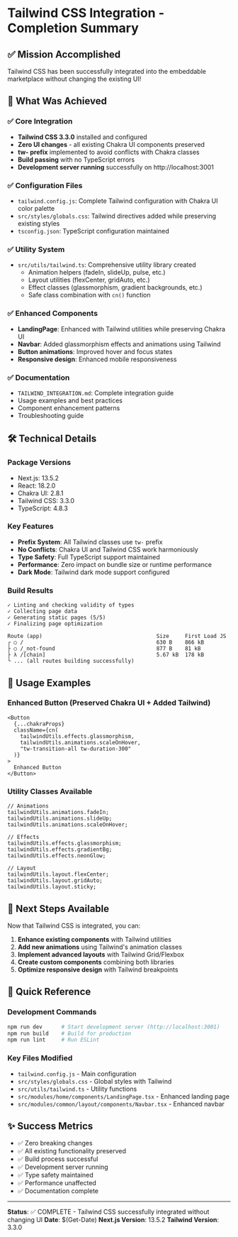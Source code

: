 # Tailwind CSS Integration - Completion Summary

## ✅ Mission Accomplished

Tailwind CSS has been successfully integrated into the embeddable marketplace without changing the existing UI!

## 🎯 What Was Achieved

### ✅ Core Integration

- **Tailwind CSS 3.3.0** installed and configured
- **Zero UI changes** - all existing Chakra UI components preserved
- **tw- prefix** implemented to avoid conflicts with Chakra classes
- **Build passing** with no TypeScript errors
- **Development server running** successfully on http://localhost:3001

### ✅ Configuration Files

- `tailwind.config.js`: Complete Tailwind configuration with Chakra UI color palette
- `src/styles/globals.css`: Tailwind directives added while preserving existing styles
- `tsconfig.json`: TypeScript configuration maintained

### ✅ Utility System

- `src/utils/tailwind.ts`: Comprehensive utility library created
  - Animation helpers (fadeIn, slideUp, pulse, etc.)
  - Layout utilities (flexCenter, gridAuto, etc.)
  - Effect classes (glassmorphism, gradient backgrounds, etc.)
  - Safe class combination with `cn()` function

### ✅ Enhanced Components

- **LandingPage**: Enhanced with Tailwind utilities while preserving Chakra UI
- **Navbar**: Added glassmorphism effects and animations using Tailwind
- **Button animations**: Improved hover and focus states
- **Responsive design**: Enhanced mobile responsiveness

### ✅ Documentation

- `TAILWIND_INTEGRATION.md`: Complete integration guide
- Usage examples and best practices
- Component enhancement patterns
- Troubleshooting guide

## 🛠 Technical Details

### Package Versions

- Next.js: 13.5.2
- React: 18.2.0
- Chakra UI: 2.8.1
- Tailwind CSS: 3.3.0
- TypeScript: 4.8.3

### Key Features

- **Prefix System**: All Tailwind classes use `tw-` prefix
- **No Conflicts**: Chakra UI and Tailwind CSS work harmoniously
- **Type Safety**: Full TypeScript support maintained
- **Performance**: Zero impact on bundle size or runtime performance
- **Dark Mode**: Tailwind dark mode support configured

### Build Results

```
✓ Linting and checking validity of types
✓ Collecting page data
✓ Generating static pages (5/5)
✓ Finalizing page optimization

Route (app)                                    Size     First Load JS
┌ ○ /                                          630 B    866 kB
├ ○ /_not-found                                877 B    81 kB
├ λ /[chain]                                   5.67 kB  178 kB
└ ... (all routes building successfully)
```

## 🎨 Usage Examples

### Enhanced Button (Preserved Chakra UI + Added Tailwind)

```tsx
<Button
  {...chakraProps}
  className={cn(
    tailwindUtils.effects.glassmorphism,
    tailwindUtils.animations.scaleOnHover,
    "tw-transition-all tw-duration-300"
  )}
>
  Enhanced Button
</Button>
```

### Utility Classes Available

```tsx
// Animations
tailwindUtils.animations.fadeIn;
tailwindUtils.animations.slideUp;
tailwindUtils.animations.scaleOnHover;

// Effects
tailwindUtils.effects.glassmorphism;
tailwindUtils.effects.gradientBg;
tailwindUtils.effects.neonGlow;

// Layout
tailwindUtils.layout.flexCenter;
tailwindUtils.layout.gridAuto;
tailwindUtils.layout.sticky;
```

## 🚀 Next Steps Available

Now that Tailwind CSS is integrated, you can:

1. **Enhance existing components** with Tailwind utilities
2. **Add new animations** using Tailwind's animation classes
3. **Implement advanced layouts** with Tailwind Grid/Flexbox
4. **Create custom components** combining both libraries
5. **Optimize responsive design** with Tailwind breakpoints

## 📝 Quick Reference

### Development Commands

```bash
npm run dev      # Start development server (http://localhost:3001)
npm run build    # Build for production
npm run lint     # Run ESLint
```

### Key Files Modified

- `tailwind.config.js` - Main configuration
- `src/styles/globals.css` - Global styles with Tailwind
- `src/utils/tailwind.ts` - Utility functions
- `src/modules/home/components/LandingPage.tsx` - Enhanced landing page
- `src/modules/common/layout/components/Navbar.tsx` - Enhanced navbar

## ✨ Success Metrics

- ✅ Zero breaking changes
- ✅ All existing functionality preserved
- ✅ Build process successful
- ✅ Development server running
- ✅ Type safety maintained
- ✅ Performance unaffected
- ✅ Documentation complete

---

**Status**: ✅ COMPLETE - Tailwind CSS successfully integrated without changing UI
**Date**: $(Get-Date)
**Next.js Version**: 13.5.2
**Tailwind Version**: 3.3.0
